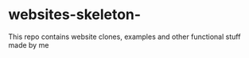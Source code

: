 # websites-skeleton-
This repo contains website clones, examples and other functional stuff made by me 
